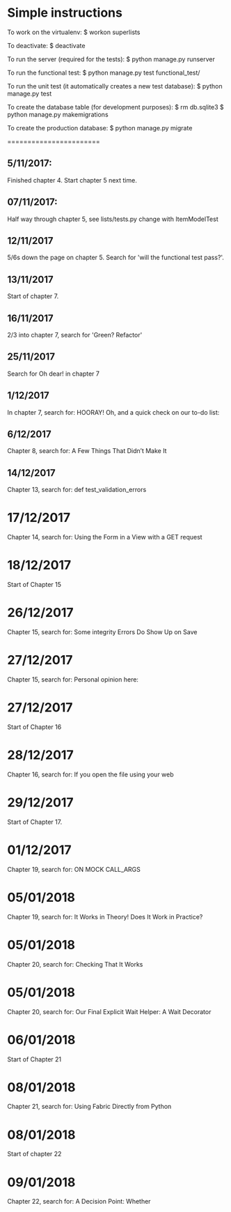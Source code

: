 # Simple instructions
To work on the virtualenv:
$ workon superlists

To deactivate:
$ deactivate

To run the server (required for the tests):
$ python manage.py runserver

To run the functional test:
$ python manage.py test functional_test/

To run the unit test (it automatically creates a new test database):
$ python manage.py test

To create the database table (for development purposes):
$ rm db.sqlite3
$ python manage.py makemigrations

To create the production database:
$ python manage.py migrate

=======================

## 5/11/2017:
Finished chapter 4. Start chapter 5 next time.

## 07/11/2017:
Half way through chapter 5, see lists/tests.py change with ItemModelTest

## 12/11/2017
5/6s down the page on chapter 5. Search for 'will the functional test pass?'.

## 13/11/2017 
Start of chapter 7.

## 16/11/2017
2/3 into chapter 7, search for 'Green? Refactor'

## 25/11/2017
Search for Oh dear! in chapter 7

## 1/12/2017
In chapter 7, search for:
HOORAY! Oh, and a quick check on our to-do list:

## 6/12/2017
Chapter 8, search for:
A Few Things That Didn’t Make It

## 14/12/2017
Chapter 13, search for:
def test_validation_errors

# 17/12/2017
Chapter 14, search for:
Using the Form in a View with a GET request

# 18/12/2017
Start of Chapter 15

# 26/12/2017
Chapter 15, search for:
Some integrity Errors Do Show Up on Save

# 27/12/2017
Chapter 15, search for:
Personal opinion here:

# 27/12/2017
Start of Chapter 16

# 28/12/2017
Chapter 16, search for:
If you open the file using your web

# 29/12/2017
Start of Chapter 17.

# 01/12/2017
Chapter 19, search for:
ON MOCK CALL_ARGS

# 05/01/2018
Chapter 19, search for:
It Works in Theory! Does It Work in Practice?

# 05/01/2018
Chapter 20, search for:
Checking That It Works

# 05/01/2018
Chapter 20, search for:
Our Final Explicit Wait Helper: A Wait Decorator

# 06/01/2018
Start of Chapter 21

# 08/01/2018
Chapter 21, search for:
Using Fabric Directly from Python

# 08/01/2018
Start of chapter 22

# 09/01/2018
Chapter 22, search for:
A Decision Point: Whether